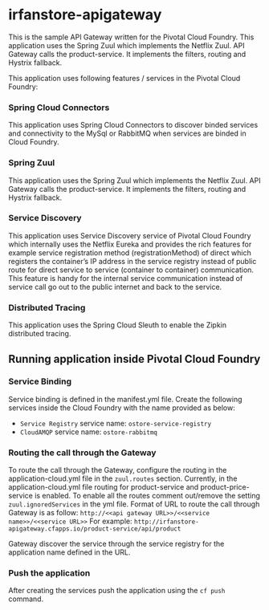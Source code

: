 irfanstore-apigateway
=======================
This is the sample API Gateway written for the Pivotal Cloud Foundry. This application uses the Spring Zuul which implements the Netflix Zuul. API Gateway calls the product-service. It implements the filters, routing and Hystrix fallback.

This application uses following features / services in the Pivotal Cloud Foundry:

### Spring Cloud Connectors 
This application uses Spring Cloud Connectors to discover binded services and connectivity to the MySql or RabbitMQ when services are binded in Cloud Foundry. 

### Spring Zuul
This application uses the Spring Zuul which implements the Netflix Zuul. API Gateway calls the product-service. It implements the filters, routing and Hystrix fallback.

### Service Discovery 
This application uses Service Discovery service of Pivotal Cloud Foundry which internally uses the Netflix Eureka and provides the rich features for example service registration method (registrationMethod) of direct which registers the container’s IP address in the service registry instead of public route for direct service to service (container to container) communication. This feature is handy for the internal service communication instead of service call go out to the public internet and back to the service. 

### Distributed Tracing
This application uses the Spring Cloud Sleuth to enable the Zipkin distributed tracing. 

## Running application inside Pivotal Cloud Foundry
### Service Binding
Service binding is defined in the manifest.yml file. Create the following services inside the Cloud Foundry with the name provided as below:

* `Service Registry` service name: `ostore-service-registry`
* `CloudAMQP` service name: `ostore-rabbitmq`

### Routing the call through the Gateway 
To route the call through the Gateway, configure the routing in the application-cloud.yml file in the `zuul.routes` section. Currently, in the application-cloud.yml file routing for product-service and product-price-service is enabled. To enable all the routes comment out/remove the setting `zuul.ignoredServices` in the yml file. 
Format of URL to route the call through Gateway is as follow:
`http://<<api gateway URL>>/<<service name>>/<<service URL>>`
For example:
`http://irfanstore-apigateway.cfapps.io/product-service/api/product`

Gateway discover the service through the service registry for the application name defined in the URL.

### Push the application
After creating the services push the application using the `cf push` command. 

